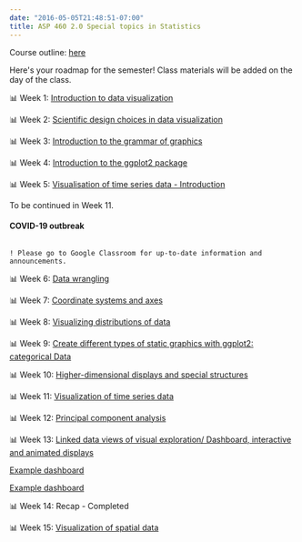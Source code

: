 ```yaml
---
date: "2016-05-05T21:48:51-07:00"
title: ASP 460 2.0 Special topics in Statistics 
---
```


Course outline: [here](/CO/2020ASP46020.pdf)

Here's your roadmap for the semester! Class materials will be added on the day of the class.

 📊 Week 1: [Introduction to data visualization](/slides/lesson1viz.html) 

📊 Week 2: [Scientific design choices in data visualization](/slides/lesson2viz.html)

📊 Week 3: [Introduction to the grammar of graphics](/slides/lesson3viz.html)


📊 Week 4: [Introduction to the ggplot2 package](/slides/lecture4dataviz.html)

📊 Week 5: [Visualisation of time series data - Introduction](/slides/lecture5ts.html)

To be continued in Week 11.

#### COVID-19 outbreak

```difff

! Please go to Google Classroom for up-to-date information and announcements.

```

📊 Week 6: [Data wrangling](/datawrangling_tutorial.pdf)

📊 Week 7: [Coordinate systems and axes](/slides/lecture7.html)

📊 Week 8: [Visualizing distributions of data](/slides/lecture8.html)

📊 Week 9: [Create different types of static graphics with ggplot2: categorical Data](/slides/Data_visualization_9.html)

📊 Week 10: [Higher-dimensional displays and special structures](/slides/lecture10.html)

📊 Week 11: [Visualization of time series data](/slides/lesson11tsviz.html)

📊 Week 12: [Principal component analysis](/slides/lesson12pca.html)


📊 Week 13:  [Linked data views of visual exploration/ Dashboard, interactive and animated displays](/slides/lectureplotly.html)

[Example dashboard](https://thiyanga.netlify.app/post/covid19/)

[Example dashboard](/slides/dashboard_penguins.html)

📊 Week 14: Recap - Completed 

📊 Week 15: [Visualization of spatial data](/slides/spatiotemporal.html)


